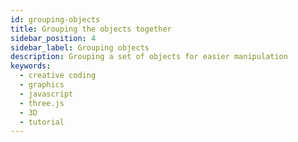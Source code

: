 ```yaml
---
id: grouping-objects
title: Grouping the objects together
sidebar_position: 4
sidebar_label: Grouping objects
description: Grouping a set of objects for easier manipulation
keywords:
  - creative coding
  - graphics
  - javascript
  - three.js
  - 3D
  - tutorial
---
```

